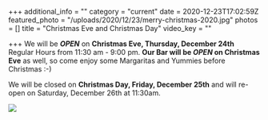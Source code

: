 +++
additional_info = ""
category = "current"
date = 2020-12-23T17:02:59Z
featured_photo = "/uploads/2020/12/23/merry-christmas-2020.jpg"
photos = []
title = "Christmas Eve and Christmas Day"
video_key = ""

+++
We will be **_OPEN_** on **Christmas Eve, Thursday, December 24th** Regular Hours from 11:30 am - 9:00 pm. **Our Bar will be _OPEN_ on Christmas Eve** as well, so come enjoy some Margaritas and Yummies before Christmas :-)

We will be closed on **Christmas Day, Friday, December 25th** and will re-open on Saturday, December 26th at 11:30am.

![](/uploads/2020/12/23/merry-christmas-2020.jpg)